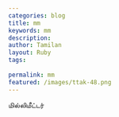 ```yaml
---
categories: blog
title: mm
keywords: mm
description: 
author: Tamilan
layout: Ruby
tags: 
 
permalink: mm
featured: /images/ttak-48.png
---
```

  
மில்லிமீட்டர்  
